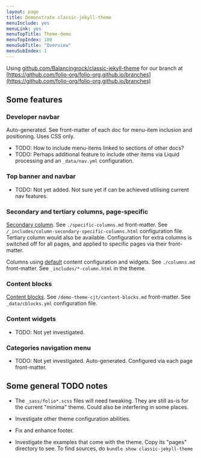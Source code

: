 ```yaml
---
layout: page
title: Demonstrate classic-jekyll-theme
menuInclude: yes
menuLink: yes
menuTopTitle: Theme-demo
menuTopIndex: 100
menuSubTitle: "Overview"
menuSubIndex: 1
---
```


Using [github.com/Balancingrock/classic-jekyll-theme](https://github.com/Balancingrock/classic-jekyll-theme)
for our branch at
[https://github.com/folio-org/folio-org.github.io/branches](https://github.com/folio-org/folio-org.github.io/branches)

## Some features

### Developer navbar 

Auto-generated.
See front-matter of each doc for menu-item inclusion and positioning. Uses CSS only.

* TODO: How to include menu-items linked to sections of other docs?
* TODO: Perhaps additional feature to include other items via Liquid processing and an `_data/nav.yml` configuration.

### Top banner and navbar

* TODO: Not yet added. Not sure yet if can be achieved utilising current nav features.

### Secondary and tertiary columns, page-specific

[Secondary column](specific-columns).
See `./specific-columns.md` front-matter.
See `/_includes/column-secondary-specific-columns.html` configuration file.
Tertiary column would also be available.
Configuration for extra columns is switched off for all pages, and applied to specific pages via their front-matter.

Columns using [default](columns) content configuration and widgets.
See `./columns.md` front-matter.
See `_includes/*-column.html` in the theme.

### Content blocks

[Content blocks](content-blocks).
See `/demo-theme-cjt/content-blocks.md` front-matter.
See `_data/cblocks.yml` configuration file.

### Content widgets

* TODO: Not yet investigated.

### Categories navigation menu

* TODO: Not yet investigated.
Auto-generated. Configured via each page front-matter.

## Some general TODO notes

* The `_sass/folio*.scss` files will need tweaking. They are still as-is for the current "minima" theme. Could also be interfering in some places.

* Investigate other theme configuration abilities.

* Fix and enhance footer.

* Investigate the examples that come with the theme. Copy its "pages" directory to see. To find sources, do `bundle show classic-jekyll-theme`
